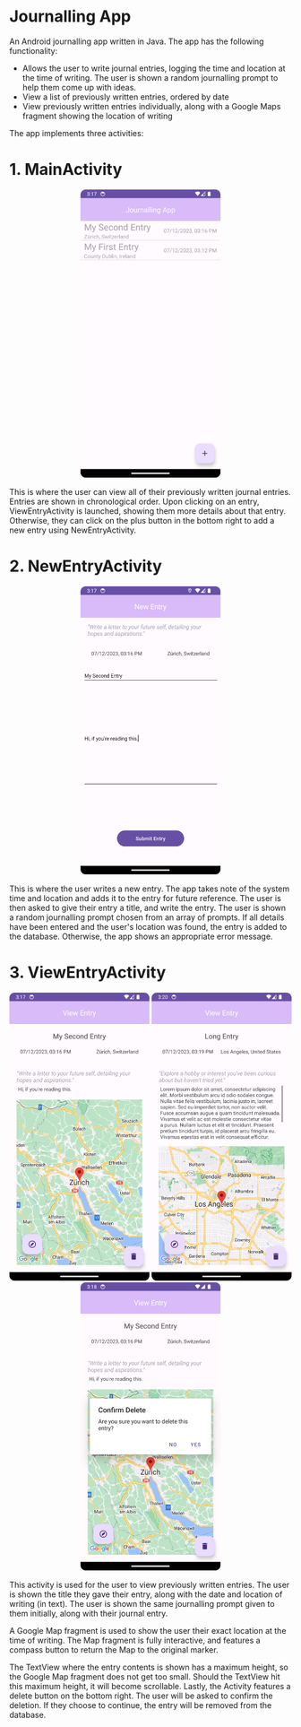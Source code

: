 # Journalling App
An Android journalling app written in Java.
The app has the following functionality:
- Allows the user to write journal entries, logging the time and location at the time of writing. 
    The user is shown a random journalling prompt to help them come up with ideas.
- View a list of previously written entries, ordered by date 
- View previously written entries individually, along with a Google Maps fragment showing the location of writing

The app implements three activities: 

# 1. MainActivity

<p align="center"><img src="./screenshots/main-activity.png" width="250px"></p>

This is where the user can view all of their previously written journal entries. Entries are shown in chronological order. Upon clicking on an entry, ViewEntryActivity is launched, showing them more details about that entry. Otherwise, they can click on the plus button in the bottom right to add a new entry using NewEntryActivity.

# 2. NewEntryActivity

<p align="center"><img src="./screenshots/new-entry.png" width="250px">

This is where the user writes a new entry. The app takes note of the system time and location and adds it to the entry for future reference. The user is then asked to give their entry a title, and write the entry. The user is shown a random journalling prompt chosen from an array of prompts. If all details have been entered and the user's location was found, the entry is added to the database. Otherwise, the app shows an appropriate error message.

# 3. ViewEntryActivity

<p align="center">
    <img src="./screenshots/view-entry.png" width="250px">
    <img src="./screenshots/scrollable.png" width="250px">
    <img src="./screenshots/delete-entry.png" width="250px">
</p>

This activity is used for the user to view previously written entries. The user is shown the title they gave their entry, along with the date and location of writing (in text). The user is shown the same journalling prompt given to them initially, along with their journal entry. 

A Google Map fragment is used to show the user their exact location at the time of writing. The Map fragment is fully interactive, and features a compass button to return the Map to the original marker.

The TextView where the entry contents is shown has a maximum height, so the Google Map fragment does not get too small. Should the TextView hit this maximum height, it will become scrollable. 
Lastly, the Activity features a delete button on the bottom right. The user will be asked to confirm the deletion. If they choose to continue, the entry will be removed from the database.
